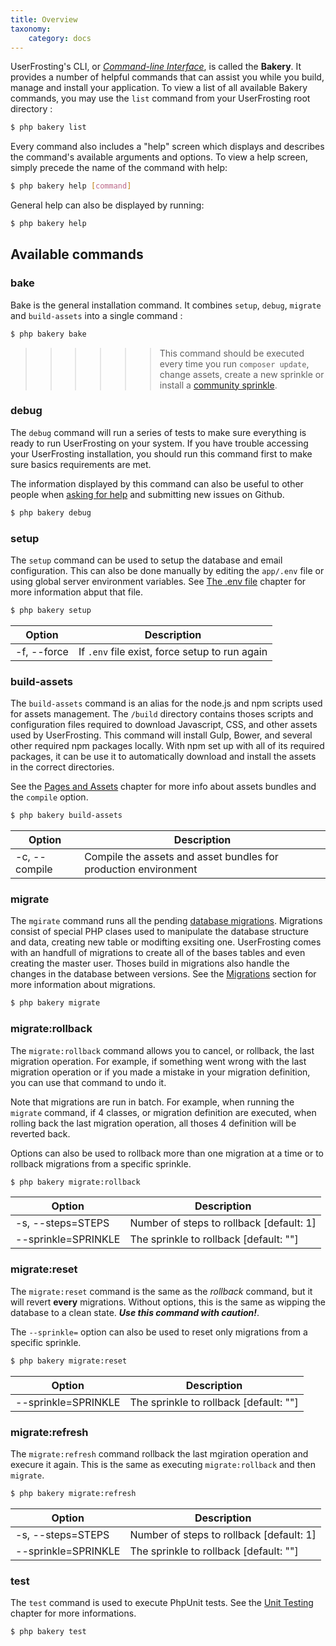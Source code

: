 ```yaml
---
title: Overview
taxonomy:
    category: docs
---
```


UserFrosting's CLI, or [*Command-line Interface*](https://en.wikipedia.org/wiki/Command-line_interface), is called the **Bakery**. It provides a number of helpful commands that can assist you while you build, manage and install your application. To view a list of all available Bakery commands, you may use the `list` command from your UserFrosting root directory :

```bash
$ php bakery list
``` 

Every command also includes a "help" screen which displays and describes the command's available arguments and options. To view a help screen, simply precede the name of the command with help:

```bash
$ php bakery help [command]
``` 

General help can also be displayed by running:

```bash
$ php bakery help
``` 

## Available commands

### bake
Bake is the general installation command. It combines `setup`, `debug`, `migrate` and `build-assets` into a single command : 

```bash
$ php bakery bake
``` 

>>>>>> This command should be executed every time you run `composer update`, change assets, create a new sprinkle or install a [community sprinkle](/sprinkles/community).

### debug

The `debug` command will run a series of tests to make sure everything is ready to run UserFrosting on your system. If you have trouble accessing your UserFrosting installation, you should run this command first to make sure basics requirements are met. 

The information displayed by this command can also be useful to other people when [asking for help](/installation/getting-help) and submitting new issues on Github. 

```bash
$ php bakery debug
``` 

### setup

The `setup` command can be used to setup the database and email configuration. This can also be done manually by editing the `app/.env` file or using global server environment variables. See [The .env file](/installation/env-file) chapter for more information abput that file.

```bash
$ php bakery setup 
``` 

| Option      | Description                                    |  
|-------------|------------------------------------------------|
| -f, --force | If `.env` file exist, force setup to run again |

### build-assets

The `build-assets` command is an alias for the node.js and npm scripts used for assets management. The `/build` directory contains thoses scripts and configuration files required to download Javascript, CSS, and other assets used by UserFrosting. This command will install Gulp, Bower, and several other required npm packages locally. With npm set up with all of its required packages, it can be use it to automatically download and install the assets in the correct directories.

See the [Pages and Assets](/asset-management) chapter for more info about assets bundles and the `compile` option.

```bash
$ php bakery build-assets
``` 
  
| Option        | Description                                                     |
|---------------|-----------------------------------------------------------------|
| -c, --compile | Compile the assets and asset bundles for production environment |

### migrate

The `mgirate` command runs all the pending [database migrations](/database/migrations). Migrations consist of special PHP clases used to manipulate the database structure and data, creating new table or modifting exsiting one. UserFrosting comes with an handfull of migrations to create all of the bases tables and even creating the master user. Thoses build in migrations also handle the changes in the database between versions. See the [Migrations](/database/migrations) section for more information about migrations.

```bash
$ php bakery migrate
``` 

### migrate:rollback

The `migrate:rollback` command allows you to cancel, or rollback, the last migration operation. For example, if something went wrong with the last migration operation or if you made a mistake in your migration definition, you can use that command to undo it. 

Note that migrations are run in batch. For example, when running the `migrate` command, if 4 classes, or migration definition are executed, when rolling back the last migration operation, all thoses 4 definition will be reverted back. 

Options can also be used to rollback more than one migration at a time or to rollback migrations from a specific sprinkle. 

```bash
$ php bakery migrate:rollback
``` 

| Option              | Description                              |
|---------------------|------------------------------------------|
| -s, --steps=STEPS   | Number of steps to rollback [default: 1] |
| --sprinkle=SPRINKLE | The sprinkle to rollback [default: ""]   |

### migrate:reset

The `migrate:reset` command is the same as the _rollback_ command, but it will revert **every** migrations. Without options, this is the same as wipping the database to a clean state. **_Use this command with caution!_**.

The `--sprinkle=` option can also be used to reset only migrations from a specific sprinkle. 


```bash
$ php bakery migrate:reset
``` 

| Option              | Description                              |
|---------------------|------------------------------------------|
| --sprinkle=SPRINKLE | The sprinkle to rollback [default: ""]   |

### migrate:refresh

The `migrate:refresh` command rollback the last mgiration operation and execure it again. This is the same as executing `migrate:rollback` and then `migrate`.

```bash
$ php bakery migrate:refresh
``` 

| Option              | Description                              |
|---------------------|------------------------------------------|
| -s, --steps=STEPS   | Number of steps to rollback [default: 1] |
| --sprinkle=SPRINKLE | The sprinkle to rollback [default: ""]   |

### test

The `test` command is used to execute PhpUnit tests. See the [Unit Testing](/other-services/unit-tests) chapter for more informations.

```bash
$ php bakery test
``` 